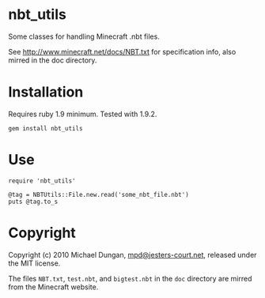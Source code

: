 nbt_utils
=========

Some classes for handling Minecraft .nbt files.

See http://www.minecraft.net/docs/NBT.txt for specification info, also mirred in the doc directory.

Installation
============

Requires ruby 1.9 minimum. Tested with 1.9.2.

    gem install nbt_utils

Use
===

    require 'nbt_utils'

    @tag = NBTUtils::File.new.read('some_nbt_file.nbt')
    puts @tag.to_s

Copyright
=========

Copyright (c) 2010 Michael Dungan, mpd@jesters-court.net, released under the MIT license.

The files `NBT.txt`, `test.nbt`, and `bigtest.nbt` in the `doc` directory are mirred from the Minecraft website.
